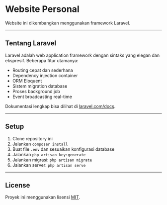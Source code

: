 # Website Personal

Website ini dikembangkan menggunakan framework Laravel.

---

<!-- Informasi Laravel bisa ditambahkan kalau ingin, atau dihapus jika tidak perlu -->

## Tentang Laravel

Laravel adalah web application framework dengan sintaks yang elegan dan ekspresif. Beberapa fitur utamanya:

- Routing cepat dan sederhana
- Dependency injection container
- ORM Eloquent
- Sistem migration database
- Proses background job
- Event broadcasting real-time

Dokumentasi lengkap bisa dilihat di [laravel.com/docs](https://laravel.com/docs).

---

## Setup

1. Clone repository ini
2. Jalankan `composer install`
3. Buat file `.env` dan sesuaikan konfigurasi database
4. Jalankan `php artisan key:generate`
5. Jalankan migrasi: `php artisan migrate`
6. Jalankan server: `php artisan serve`

---

## License

Proyek ini menggunakan lisensi [MIT](https://opensource.org/licenses/MIT).
